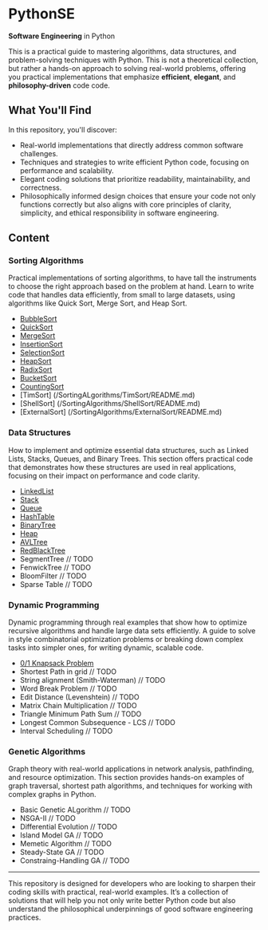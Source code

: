 # PythonSE
**Software Engineering** in Python

This is a practical guide to mastering algorithms, data structures, and problem-solving techniques with Python. This is not a theoretical collection, but rather a hands-on approach to solving real-world problems, offering you practical implementations that emphasize **efficient**, **elegant**, and **philosophy-driven** code code.

## What You'll Find
In this repository, you'll discover:

- Real-world implementations that directly address common software challenges.
- Techniques and strategies to write efficient Python code, focusing on performance and scalability.
- Elegant coding solutions that prioritize readability, maintainability, and correctness.
- Philosophically informed design choices that ensure your code not only functions correctly but also aligns with core principles of clarity, simplicity, and ethical responsibility in software engineering.

## Content

### Sorting Algorithms
Practical implementations of sorting algorithms, to have tall the instruments to choose the right approach based on the problem at hand. Learn to write code that handles data efficiently, from small to large datasets, using algorithms like Quick Sort, Merge Sort, and Heap Sort.

- [BubbleSort](/SortingAlgorithms/BubbleSort/README.md)
- [QuickSort](/SortingAlgorithms/QuickSort/README.md)
- [MergeSort](/SortingAlgorithms/MergeSort/README.md)
- [InsertionSort](/SortingAlgorithms/InsertionSort/README.md)
- [SelectionSort](/SortingAlgorithms/SelectionSort/README.md)
- [HeapSort](/SortingAlgorithms/HeapSort/README.md)
- [RadixSort](/SortingAlgorithms/RadixSort/README.md)
- [BucketSort](/SortingAlgorithms/BucketSort/README.md)
- [CountingSort](/SortingAlgorithms/CountingSort/README.md)
- [TimSort] (/SortingALgorithms/TimSort/README.md)
- [ShellSort] (/SortingAlgorithms/ShellSort/README.md)
- [ExternalSort] (/SortingAlgorithms/ExternalSort/README.md)

### Data Structures
How to implement and optimize essential data structures, such as Linked Lists, Stacks, Queues, and Binary Trees. This section offers practical code that demonstrates how these structures are used in real applications, focusing on their impact on performance and code clarity.

- [LinkedList](/DataStructures/LinkedList/README.md)
- [Stack](/DataStructures/Stack/README.md)
- [Queue](/DataStructures/Queue/README.md)
- [HashTable](/DataStructures/HashTable/README.md)
- [BinaryTree](/DataStructures/BinaryTree/README.md)
- [Heap](/DataStructures/Heap/README.md)
- [AVLTree](/DataStructures/AVLTree/README.md)
- [RedBlackTree](/DataStructures/RedBlackTree/README.md)
- SegmentTree // TODO
- FenwickTree // TODO
- BloomFilter // TODO
- Sparse Table // TODO

### Dynamic Programming
Dynamic programming through real examples that show how to optimize recursive algorithms and handle large data sets efficiently. A guide to solve in style combinatorial optimization problems or breaking down complex tasks into simpler ones, for writing dynamic, scalable code.

- [0/1 Knapsack Problem](/DynamicProgramming/KnapsackProblem/README.md)
- Shortest Path in grid // TODO
- String alignment (Smith-Waterman) // TODO
- Word Break Problem // TODO
- Edit Distance (Levenshtein) // TODO
- Matrix Chain Multiplication // TODO
- Triangle Minimum Path Sum // TODO
- Longest Common Subsequence - LCS // TODO
- Interval Scheduling // TODO

### Genetic Algorithms
Graph theory with real-world applications in network analysis, pathfinding, and resource optimization. This section provides hands-on examples of graph traversal, shortest path algorithms, and techniques for working with complex graphs in Python.

- Basic Genetic ALgorithm // TODO
- NSGA-II // TODO
- Differential Evolution // TODO
- Island Model GA // TODO
- Memetic Algorithm // TODO
- Steady-State GA // TODO
- Constraing-Handling GA // TODO

---

This repository is designed for developers who are looking to sharpen their coding skills with practical, real-world examples. It’s a collection of solutions that will help you not only write better Python code but also understand the philosophical underpinnings of good software engineering practices.